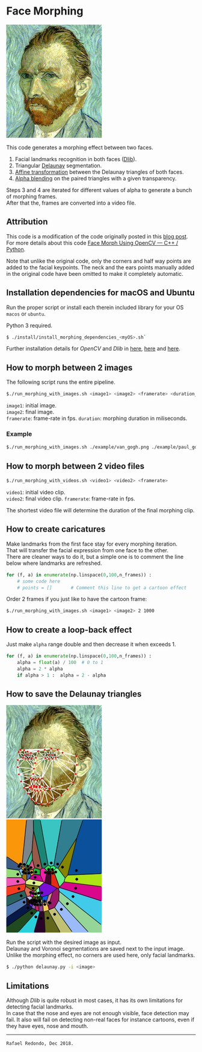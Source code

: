 # Face Morphing

![](./example/van_gogh-paul_goughin.gif)

This code generates a morphing effect between two faces.		
1. Facial landmarks recognition in both faces ([Dlib](http://dlib.net)).	
2. Triangular [Delaunay](https://en.wikipedia.org/wiki/Delaunay_triangulation) segmentation.	
3. [Affine transformation](https://en.wikipedia.org/wiki/Affine_transformation) between the Delaunay triangles of both faces.
4. [Alpha blending](https://en.wikipedia.org/wiki/Alpha_compositing#Alpha_blending) on the paired triangles with a given transparency.	

Steps 3 and 4 are iterated for different values of alpha to generate a bunch of morphing frames.		
After that the, frames are converted into a video file.	

## Attribution

This code is a modification of the code originally posted in this [blog post](https://www.learnopencv.com/face-morph-using-opencv-cpp-python/). For more details about this code [Face Morph Using OpenCV — C++ / Python](https://www.learnopencv.com/face-morph-using-opencv-cpp-python/).

Note that unlike the original code, only the corners and half way points are added to the facial keypoints.	
The neck and the ears points manually added in the original code have been omitted to make it completely automatic.

## Installation dependencies for macOS and Ubuntu

Run the proper script or install each therein included library for your OS `macos` or `ubuntu`.

Python 3 required.	

```bash
$ ./install/install_morphing_dependencies_<myOS>.sh`
```

Further installation details for *OpenCV* and *Dlib* in [here](https://www.pyimagesearch.com/2018/01/22/install-dlib-easy-complete-guide/), [here](https://www.learnopencv.com/install-opencv-3-and-dlib-on-windows-python-only/) and [here](https://www.learnopencv.com/install-dlib-on-ubuntu).

## How to morph between 2 images

The following script runs the entire pipeline.

```bash
$./run_morphing_with_images.sh <image1> <image2> <framerate> <duration_milis>
```
`image1`: initial image.	
`image2`: final image.	
`framerate`: frame-rate in fps.	
`duration`: morphing duration in miliseconds.

### Example

```bash
$./run_morphing_with_images.sh ./example/van_gogh.png ./example/paul_goughin.png 30 2000
```

## How to morph between 2 video files

```bash
$./run_morphing_with_videos.sh <video1> <video2> <framerate>
```
`video1`: initial video clip.	
`video2`: final video clip.	
`framerate`: frame-rate in fps.		

The shortest video file will determine the duration of the final morphing clip.

## How to create caricatures

Make landmarks from the first face stay for every morphing iteration.	
That will transfer the facial expression from one face to the other.	
There are cleaner ways to do it, but a simple one is to comment the line below where landmarks are refreshed.

```python
for (f, a) in enumerate(np.linspace(0,100,n_frames)) :
	# some code here
	# points = []	    # Comment this line to get a cartoon effect          
```

Order 2 frames if you just like to have the cartoon frame:	

```bash
$./run_morphing_with_images.sh <image1> <image2> 2 1000
```

## How to create a loop-back effect

Just make `alpha` range double and then decrease it when exceeds 1.

```python
for (f, a) in enumerate(np.linspace(0,100,n_frames)) :
    alpha = float(a) / 100	# 0 to 1
    alpha = 2 * alpha
    if alpha > 1 :  alpha = 2 - alpha    
```

## How to save the Delaunay triangles

![](./example/van_gogh_delaunay.jpg)
![](./example/van_gogh_voronoi.jpg)

Run the script with the desired image as input.		
Delaunay and Voronoi segmentations are saved next to the input image.		
Unlike the morphing effect, no corners are used here, only facial landmarks.	

```bash
$ ./python delaunay.py -i <image>
```

## Limitations

Although *Dlib* is quite robust in most cases, it has its own limitations for detecting facial landmarks.	
In case that the nose and eyes are not enough visible, face detection may fail.
It also will fail on detecting non-real faces for instance cartoons, even if they have eyes, nose and mouth.

---
	Rafael Redondo, Dec 2018.